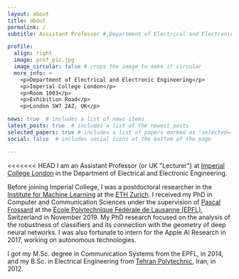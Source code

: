 ```yaml
---
layout: about
title: about
permalink: /
subtitle: Assistant Professor #,Department of Electrical and Electronic Engineering, <a href="https://imperial.ac.uk/">Imperial College London</a>.

profile:
  align: right
  image: prof_pic.jpg
  image_circular: false # crops the image to make it circular
  more_info: >   
    <p>Department of Electrical and Electronic Engineering</p> 
    <p>Imperial College London</p>    
    <p>Room 1003</p>
    <p>Exhibition Road</p>
    <p>London SW7 2AZ, UK</p>

news: true  # includes a list of news items
latest_posts: true  # includes a list of the newest posts
selected_papers: true # includes a list of papers marked as "selected={true}"
social: false  # includes social icons at the bottom of the page

---
```


<<<<<<< HEAD
I am an Assistant Professor (or UK "Lecturer") at <a href="https://imperial.ac.uk/">Imperial College London</a> in the Department of Electrical and Electronic Engineering.

Before joining Imperial College, I was a postdoctoral researcher in the <a href="https://ml.inf.ethz.ch/">Institute for Machine Learning</a> at the <a href="http://ethz.ch/en.html">ETH Zurich</a>. I received my PhD in Computer and Communication Sciences under the supervision of <a href="https://people.epfl.ch/pascal.frossard">Pascal Frossard</a> at the <a href="https://www.epfl.ch/">École Polytechnique Fédérale de Lausanne (EPFL)</a>, Switzerland in November 2019. My PhD research focused on the analysis of the robustness of classifiers and its connection with the geometry of deep neural networks. I was also fortunate to intern for the Apple AI Research in 2017, working on autonomous technologies.

I got my M.Sc. degree in Communication Systems from the EPFL, in 2014, and my B.Sc. in Electrical Engineering from <a href="https://aut.ac.ir/en">Tehran Polytechnic</a>, Iran, in 2012.
